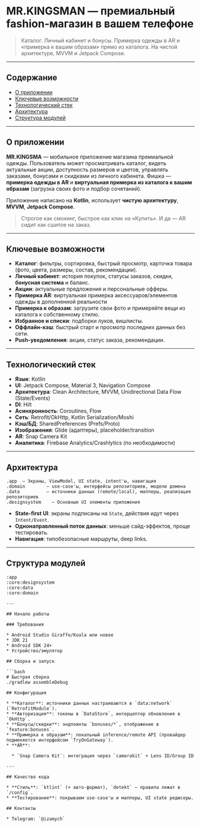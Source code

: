 # MR.KINGSMAN — премиальный fashion-магазин в вашем телефоне

> Каталог. Личный кабинет и бонусы. Примерка одежды в AR и «примерка к вашим образам» прямо из каталога. На чистой архитектуре, MVVM и Jetpack Compose.

---

## Содержание

* [О приложении](#о-приложении)
* [Ключевые возможности](#ключевые-возможности)
* [Технологический стек](#технологический-стек)
* [Архитектура](#архитектура)
* [Структура модулей](#структура-модулей)

---

## О приложении

**MR.KINGSMA** — мобильное приложение магазина премиальной одежды. Пользователь может просматривать каталог, видеть актуальные акции, доступность размеров и цветов, управлять заказами, бонусами и скидками из личного кабинета. Фишка — **примерка одежды в AR** и **виртуальная примерка из каталога к вашим образам** (загрузка своих фото и подбор сочетаний).

Приложение написано на **Kotlin**, использует **чистую архитектуру**, **MVVM**, **Jetpack Compose**.

> Строгое как смокинг, быстрое как клик на «Купить». И да — AR сидит как сшитое на заказ.

---

## Ключевые возможности

* **Каталог**: фильтры, сортировка, быстрый просмотр, карточка товара (фото, цвета, размеры, состав, рекомендации).
* **Личный кабинет**: история покупок, статусы заказов, скидки, **бонусная система** и баланс.
* **Акции**: актуальные предложения и персональные офферы.
* **Примерка AR**: виртуальная примерка аксессуаров/элементов одежды в дополненной реальности 
* **Примерка к образам**: загрузите свои фото и примеряйте вещи из каталога к собственному стилю.
* **Избранное и списки**: подборки луков, вишлисты.
* **Оффлайн-кэш**: быстрый старт и просмотр последних данных без сети.
* **Push-уведомления**: акции, статус заказа, рекомендации.

---

## Технологический стек

* **Язык**: Kotlin
* **UI**: Jetpack Compose, Material 3, Navigation Compose
* **Архитектура**: Clean Architecture, MVVM, Unidirectional Data Flow (State/Events)
* **DI**: Hilt
* **Асинхронность**: Coroutines, Flow
* **Сеть**: Retrofit/OkHttp, Kotlin Serialization/Moshi
* **Кэш/БД**: SharedPreferences (Prefs/Proto)
* **Изображения**: Glide (адаптеры), placeholder/transition
* **AR**: Snap Camera Kit
* **Аналитика**: Firebase Analytics/Crashlytics (по необходимости)

---

## Архитектура

```
.app  — Экраны, ViewModel, UI state, intent'ы, навигация
.domain        — use-case'ы, интерфейсы репозиториев, модели домена
.data          — источники данных (remote/local), мапперы, реализация репозиториев
.designsystem    — Основные UI элементы приложения 
```

* **State-first UI**: экраны подписаны на `State`, действия идут через `Intent/Event`.
* **Однонаправленный поток данных**: меньше сайд-эффектов, проще тестировать.
* **Навигация**: типобезопасные маршруты, deep links.

---

## Структура модулей

```
:app
:core:designsystem
:core:data
:core:domain

---

## Начало работы

### Требования

* Android Studio Giraffe/Koala или новее
* JDK 21
* Android SDK 24+
* Устройство/эмулятор

## Сборка и запуск

```bash
# Быстрая сборка
./gradlew assembleDebug

## Конфигурация

* **Каталог**: источники данных настраиваются в `data:network` (`RetrofitModule`).
* **Авторизация**: токены в `DataStore`, интерцептор обновления в `OkHttp`.
* **Бонусы/скидки**: эндпоинты `bonuses/*`, отображение в `feature:bonuses`.
* **Примерка к образам**: локальный inference/remote API (провайдер подменяется интерфейсом `TryOnGateway`).
* **AR**:

  * `Snap Camera Kit`: интеграция через `camerakit` + Lens ID/Group ID

---

## Качество кода

* **Стиль**: `ktlint` (+ авто-формат), `detekt` — правила лежат в `/config`.
* **Тестирование**: покрываем use-case'ы и мапперы, UI state редюсеры.

## Контакты

* Telegram: `@izamych`
